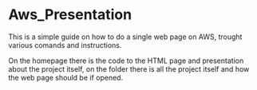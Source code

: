 # Aws_Presentation
This is a simple guide on how to do a single web page on AWS, trought various comands and instructions.

On the homepage there is the code to the HTML page and presentation about the project itself, on the folder there is all the 
project itself and how the web page should be if opened.

